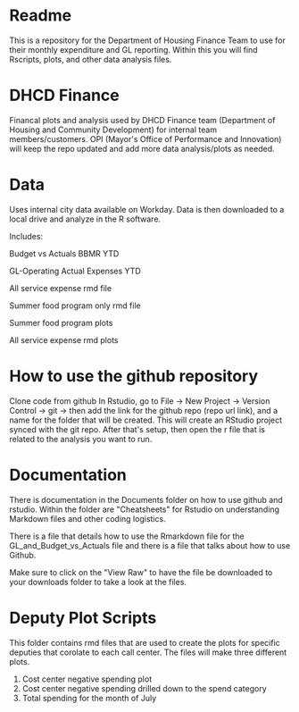 # Readme
This is a repository for the Department of Housing Finance Team to use for their monthly expenditure and GL reporting. Within this you will find Rscripts, plots, and other data analysis files. 

# DHCD Finance
Financal plots and analysis used by DHCD Finance team (Department of Housing and Community Development) for internal team members/customers. OPI (Mayor's Office of Performance and Innovation) will keep the repo updated and add more data analysis/plots as needed. 

# Data
Uses internal city data available on Workday. Data is then downloaded to a local drive and analyze in the R software.

Includes:

Budget vs Actuals BBMR YTD 

GL-Operating Actual Expenses YTD

All service expense rmd file

Summer food program only rmd file

Summer food program plots

All service expense rmd plots

# How to use the github repository
Clone code from github
In Rstudio, go to File -> New Project -> Version Control -> git -> then add the link for the github repo (repo url link), and a name for the folder that will be created. This will create an RStudio project synced with the git repo. After that's setup, then open the r file that is related to the analysis you want to run. 

# Documentation
There is documentation in the Documents folder on how to use github and rstudio. Within the folder are "Cheatsheets" for Rstudio on understanding Markdown files and other coding logistics. 

There is a file that details how to use the Rmarkdown file for the GL_and_Budget_vs_Actuals file and there is a file that talks about how to use Github.

Make sure to click on the "View Raw" to have the file be downloaded to your downloads folder to take a look at the files.  

# Deputy Plot Scripts
This folder contains rmd files that are used to create the plots for specific deputies that corolate to each call center. The files will make three different plots. 

  1. Cost center negative spending plot
  2. Cost center negative spending drilled down to the spend category
  3. Total spending for the month of July 

